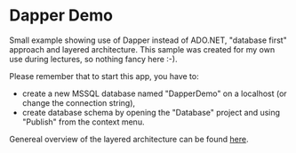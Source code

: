 # Dapper Demo

Small example showing use of Dapper instead of ADO.NET, "database first" approach and layered architecture. This sample was created for my own use during lectures, so nothing fancy here :-).

Please remember that to start this app, you have to:

- create a new MSSQL database named "DapperDemo" on a localhost (or change the connection string),
- create database schema by opening the "Database" project and using "Publish" from the context menu.

Genereal overview of the layered architecture can be found [here](https://medium.com/@hidayatarg/n-tier-layer-architecture-in-c-15b8fe97283c).
